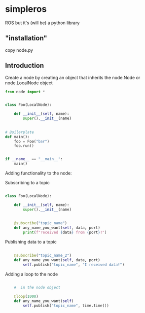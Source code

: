 # simpleros
ROS but it's (will be) a python library

## "installation"
copy node.py 

## Introduction

Create a node by creating an object that inherits the node.Node or node.LocalNode object

```python
from node import *


class Foo(LocalNode):

    def __init__(self, name):
        super().__init__(name)
        
        
# Boilerplate
def main():
    foo = Foo("bar")
    foo.run()


if __name__ == "__main__":
    main()
```

Adding functionality to the node:


Subscribing to a topic

```python

class Foo(LocalNode):

    def __init__(self, name):
        super().__init__(name)
        
        
    @subscribe("topic_name")
    def any_name_you_want(self, data, port)
        print(f"received {data} from {port}!")

```

Publishing data to a topic

```python
        
    @subscribe("topic_name_2")
    def any_name_you_want(self, data, port)
        self.publish("topic_name", "I received data!")

```


Adding a loop to the node

```python

    #  in the node object
    
    @loop(1000)
    def any_name_you_want(self)
        self.publish("topic_name", time.time())

```
